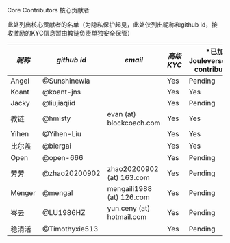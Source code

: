 Core Contributors 核心贡献者

此处列出核心贡献者的名单（为隐私保护起见，此处仅列出昵称和github id，接收激励的KYC信息暂由教链负责单独安全保管）

| *昵称* | *github id* | *email* | *高级KYC* | *已加入 Jouleverse/core-contributors *|
|-|-|-|-|-|
| Angel | @Sunshinewla | | Yes | Pending |
| Koant | @koant-jns |  | Yes | Yes |
| Jacky | @liujiaqiid | | Yes | Pending |
| 教链 | @hmisty | evan (at) blockcoach.com | Yes | Yes |
| Yihen | @Yihen-Liu | | Yes | Yes |
| 比尔盖 | @biergai | | Yes | Yes |
| Open | @open-666 | | Yes | Pending |
| 芳芳 | @zhao20200902 | zhao20200902 (at) 163.com | Yes | Pending |
| Menger | @mengal | mengaili1988 (at) 126.com | Yes | Pending |
| 岑云 | @LU1986HZ | yun.ceny (at) hotmail.com | Yes | Pending |
| 稳清活 | @Timothyxie513 | | Yes | Pending |
